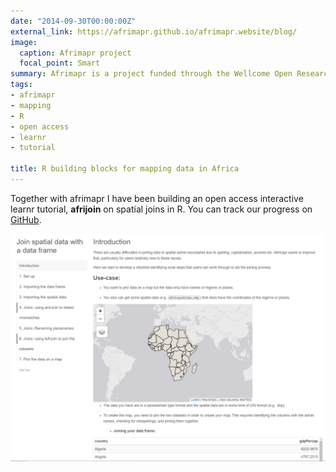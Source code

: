 ```yaml
---
date: "2014-09-30T00:00:00Z"
external_link: https://afrimapr.github.io/afrimapr.website/blog/
image:
  caption: Afrimapr project
  focal_point: Smart
summary: Afrimapr is a project funded through the Wellcome Open Research Fund that is creating R building blocks and learning resources to make it easier to make data-driven maps in Africa. 
tags:
- afrimapr
- mapping
- R
- open access
- learnr
- tutorial

title: R building blocks for mapping data in Africa
---
```


Together with afrimapr I have been building an open access interactive learnr tutorial, **afrijoin** on spatial joins in R. You can track our progress on [GitHub](https://github.com/afrimapr/afrijoin).

<img src="afrijoin_preview.PNG" alt = "Preview of our interactive learnr tutorial afrijoin which covers spatial joins in R">




